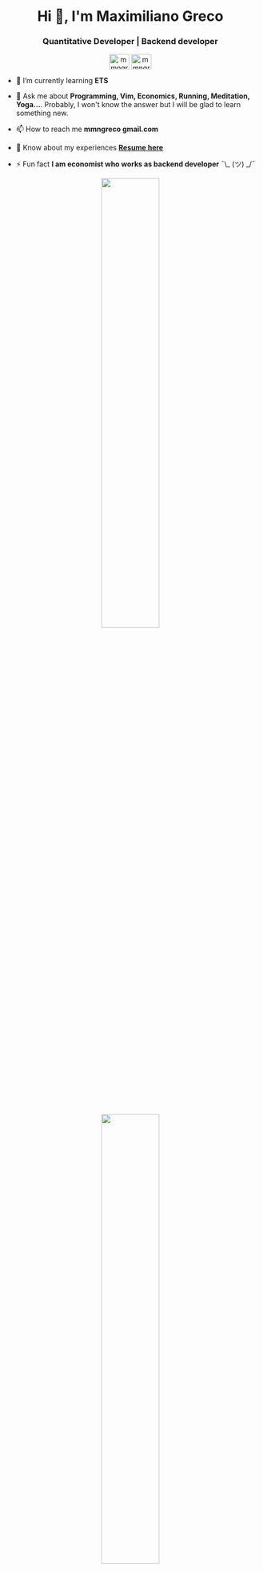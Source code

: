<h1 align="center">Hi 👋, I'm Maximiliano Greco</h1>

<h3 align="center">Quantitative Developer | Backend developer</h3>

<p align="center">
<a href="https://twitter.com/mmngreco" target="blank"><img align="center" src="https://cdn.jsdelivr.net/npm/simple-icons@3.0.1/icons/twitter.svg" alt="mmngreco" height="30" width="40" /></a>
<a href="https://linkedin.com/in/mmngreco" target="blank"><img align="center" src="https://cdn.jsdelivr.net/npm/simple-icons@3.0.1/icons/linkedin.svg" alt="mmngreco" height="30" width="40" /></a>
</p>

- 🌱 I’m currently learning **ETS**

- 💬 Ask me about **Programming, Vim, Economics, Running, Meditation, Yoga...**. Probably, I won't know the answer but I will be glad to learn something new. 

- 📫 How to reach me **mmngreco gmail.com**

- 📄 Know about my experiences [**Resume here**]()

- ⚡ Fun fact **I am economist who works as backend developer** ¯\\_ (ツ) _/¯


<p align="center">
<a href="https://github-readme-stats.vercel.app/api?username=mmngreco&count_private=true&show_icons=true&include_all_commits=false&hide_border=true&hide_title=true">
  <img width="48%"  src="https://github-readme-stats.vercel.app/api?username=mmngreco&count_private=true&show_icons=true&include_all_commits=false&hide_border=true&hide_title=true" />
</a>
<br>
<a href="https://github-readme-streak-stats.herokuapp.com/?user=mmngreco&hide_border=true">
  <img width="48%"  src="https://github-readme-streak-stats.herokuapp.com/?user=mmngreco&hide_border=true" />
</a>
</p>
